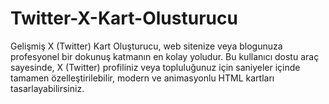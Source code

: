 # Twitter-X-Kart-Olusturucu
Gelişmiş X (Twitter) Kart Oluşturucu, web sitenize veya blogunuza profesyonel bir dokunuş katmanın en kolay yoludur. Bu kullanıcı dostu araç sayesinde, X (Twitter) profiliniz veya topluluğunuz için saniyeler içinde tamamen özelleştirilebilir, modern ve animasyonlu HTML kartları tasarlayabilirsiniz.
